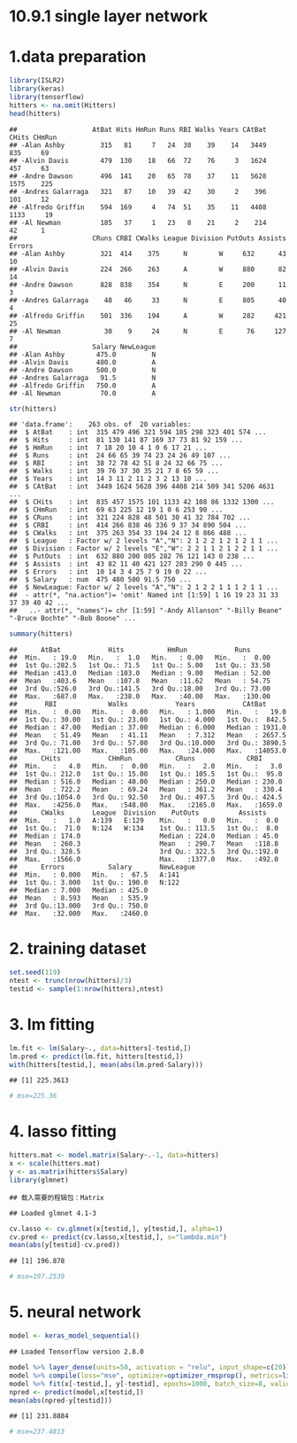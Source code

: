 10.9.1 single layer network
================

# 1.data preparation

``` r
library(ISLR2)
library(keras)
library(tensorflow)
hitters <- na.omit(Hitters)
head(hitters)
```

    ##                   AtBat Hits HmRun Runs RBI Walks Years CAtBat CHits CHmRun
    ## -Alan Ashby         315   81     7   24  38    39    14   3449   835     69
    ## -Alvin Davis        479  130    18   66  72    76     3   1624   457     63
    ## -Andre Dawson       496  141    20   65  78    37    11   5628  1575    225
    ## -Andres Galarraga   321   87    10   39  42    30     2    396   101     12
    ## -Alfredo Griffin    594  169     4   74  51    35    11   4408  1133     19
    ## -Al Newman          185   37     1   23   8    21     2    214    42      1
    ##                   CRuns CRBI CWalks League Division PutOuts Assists Errors
    ## -Alan Ashby         321  414    375      N        W     632      43     10
    ## -Alvin Davis        224  266    263      A        W     880      82     14
    ## -Andre Dawson       828  838    354      N        E     200      11      3
    ## -Andres Galarraga    48   46     33      N        E     805      40      4
    ## -Alfredo Griffin    501  336    194      A        W     282     421     25
    ## -Al Newman           30    9     24      N        E      76     127      7
    ##                   Salary NewLeague
    ## -Alan Ashby        475.0         N
    ## -Alvin Davis       480.0         A
    ## -Andre Dawson      500.0         N
    ## -Andres Galarraga   91.5         N
    ## -Alfredo Griffin   750.0         A
    ## -Al Newman          70.0         A

``` r
str(hitters)
```

    ## 'data.frame':    263 obs. of  20 variables:
    ##  $ AtBat    : int  315 479 496 321 594 185 298 323 401 574 ...
    ##  $ Hits     : int  81 130 141 87 169 37 73 81 92 159 ...
    ##  $ HmRun    : int  7 18 20 10 4 1 0 6 17 21 ...
    ##  $ Runs     : int  24 66 65 39 74 23 24 26 49 107 ...
    ##  $ RBI      : int  38 72 78 42 51 8 24 32 66 75 ...
    ##  $ Walks    : int  39 76 37 30 35 21 7 8 65 59 ...
    ##  $ Years    : int  14 3 11 2 11 2 3 2 13 10 ...
    ##  $ CAtBat   : int  3449 1624 5628 396 4408 214 509 341 5206 4631 ...
    ##  $ CHits    : int  835 457 1575 101 1133 42 108 86 1332 1300 ...
    ##  $ CHmRun   : int  69 63 225 12 19 1 0 6 253 90 ...
    ##  $ CRuns    : int  321 224 828 48 501 30 41 32 784 702 ...
    ##  $ CRBI     : int  414 266 838 46 336 9 37 34 890 504 ...
    ##  $ CWalks   : int  375 263 354 33 194 24 12 8 866 488 ...
    ##  $ League   : Factor w/ 2 levels "A","N": 2 1 2 2 1 2 1 2 1 1 ...
    ##  $ Division : Factor w/ 2 levels "E","W": 2 2 1 1 2 1 2 2 1 1 ...
    ##  $ PutOuts  : int  632 880 200 805 282 76 121 143 0 238 ...
    ##  $ Assists  : int  43 82 11 40 421 127 283 290 0 445 ...
    ##  $ Errors   : int  10 14 3 4 25 7 9 19 0 22 ...
    ##  $ Salary   : num  475 480 500 91.5 750 ...
    ##  $ NewLeague: Factor w/ 2 levels "A","N": 2 1 2 2 1 1 1 2 1 1 ...
    ##  - attr(*, "na.action")= 'omit' Named int [1:59] 1 16 19 23 31 33 37 39 40 42 ...
    ##   ..- attr(*, "names")= chr [1:59] "-Andy Allanson" "-Billy Beane" "-Bruce Bochte" "-Bob Boone" ...

``` r
summary(hitters)
```

    ##      AtBat            Hits           HmRun            Runs       
    ##  Min.   : 19.0   Min.   :  1.0   Min.   : 0.00   Min.   :  0.00  
    ##  1st Qu.:282.5   1st Qu.: 71.5   1st Qu.: 5.00   1st Qu.: 33.50  
    ##  Median :413.0   Median :103.0   Median : 9.00   Median : 52.00  
    ##  Mean   :403.6   Mean   :107.8   Mean   :11.62   Mean   : 54.75  
    ##  3rd Qu.:526.0   3rd Qu.:141.5   3rd Qu.:18.00   3rd Qu.: 73.00  
    ##  Max.   :687.0   Max.   :238.0   Max.   :40.00   Max.   :130.00  
    ##       RBI             Walks            Years            CAtBat       
    ##  Min.   :  0.00   Min.   :  0.00   Min.   : 1.000   Min.   :   19.0  
    ##  1st Qu.: 30.00   1st Qu.: 23.00   1st Qu.: 4.000   1st Qu.:  842.5  
    ##  Median : 47.00   Median : 37.00   Median : 6.000   Median : 1931.0  
    ##  Mean   : 51.49   Mean   : 41.11   Mean   : 7.312   Mean   : 2657.5  
    ##  3rd Qu.: 71.00   3rd Qu.: 57.00   3rd Qu.:10.000   3rd Qu.: 3890.5  
    ##  Max.   :121.00   Max.   :105.00   Max.   :24.000   Max.   :14053.0  
    ##      CHits            CHmRun           CRuns             CRBI       
    ##  Min.   :   4.0   Min.   :  0.00   Min.   :   2.0   Min.   :   3.0  
    ##  1st Qu.: 212.0   1st Qu.: 15.00   1st Qu.: 105.5   1st Qu.:  95.0  
    ##  Median : 516.0   Median : 40.00   Median : 250.0   Median : 230.0  
    ##  Mean   : 722.2   Mean   : 69.24   Mean   : 361.2   Mean   : 330.4  
    ##  3rd Qu.:1054.0   3rd Qu.: 92.50   3rd Qu.: 497.5   3rd Qu.: 424.5  
    ##  Max.   :4256.0   Max.   :548.00   Max.   :2165.0   Max.   :1659.0  
    ##      CWalks       League  Division    PutOuts          Assists     
    ##  Min.   :   1.0   A:139   E:129    Min.   :   0.0   Min.   :  0.0  
    ##  1st Qu.:  71.0   N:124   W:134    1st Qu.: 113.5   1st Qu.:  8.0  
    ##  Median : 174.0                    Median : 224.0   Median : 45.0  
    ##  Mean   : 260.3                    Mean   : 290.7   Mean   :118.8  
    ##  3rd Qu.: 328.5                    3rd Qu.: 322.5   3rd Qu.:192.0  
    ##  Max.   :1566.0                    Max.   :1377.0   Max.   :492.0  
    ##      Errors           Salary       NewLeague
    ##  Min.   : 0.000   Min.   :  67.5   A:141    
    ##  1st Qu.: 3.000   1st Qu.: 190.0   N:122    
    ##  Median : 7.000   Median : 425.0            
    ##  Mean   : 8.593   Mean   : 535.9            
    ##  3rd Qu.:13.000   3rd Qu.: 750.0            
    ##  Max.   :32.000   Max.   :2460.0

# 2. training dataset

``` r
set.seed(119)
ntest <- trunc(nrow(hitters)/3)
testid <- sample(1:nrow(hitters),ntest)
```

# 3. lm fitting

``` r
lm.fit <- lm(Salary~., data=hitters[-testid,])
lm.pred <- predict(lm.fit, hitters[testid,])
with(hitters[testid,], mean(abs(lm.pred-Salary)))
```

    ## [1] 225.3613

``` r
# mse=225.36
```

# 4. lasso fitting

``` r
hitters.mat <- model.matrix(Salary~.-1, data=hitters)
x <- scale(hitters.mat)
y <- as.matrix(hitters$Salary)
library(glmnet)
```

    ## 载入需要的程辑包：Matrix

    ## Loaded glmnet 4.1-3

``` r
cv.lasso <- cv.glmnet(x[testid,], y[testid,], alpha=1)
cv.pred <- predict(cv.lasso,x[testid,], s="lambda.min")
mean(abs(y[testid]-cv.pred))
```

    ## [1] 196.878

``` r
# mse=197.2539
```

# 5. neural network

``` r
model <- keras_model_sequential()
```

    ## Loaded Tensorflow version 2.8.0

``` r
model %>% layer_dense(units=50, activation = "relu", input_shape=c(20)) %>% layer_dropout(rate=0.4) %>% layer_dense(units=1)
model %>% compile(loss="mse", optimizer=optimizer_rmsprop(), metrics=list("mean_absolute_error"))
model %>% fit(x[-testid,], y[-testid], epochs=1000, batch_size=8, validation_data=list(x[testid,],y[testid]))
npred <- predict(model,x[testid,])
mean(abs(npred-y[testid]))
```

    ## [1] 231.8884

``` r
# mse=237.4813
```
